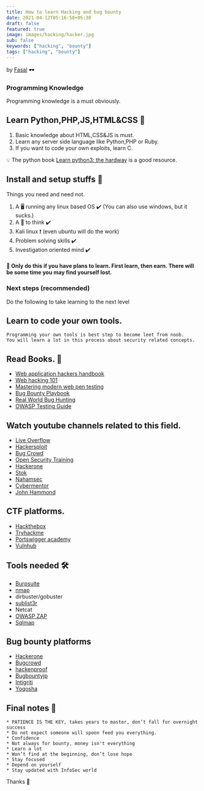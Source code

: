 ```yaml
---
title: How to learn Hacking and bug bounty
date: 2021-04-12T05:16:58+05:30
draft: false
featured: true
image: images/hacking/hacker.jpg
sub: false
keywords: ["hacking", "bounty"]
tags: ["hacking", "bounty"]
---
```


by [Fasal](https://github.com/fasalmbt/) 🕶️

### Programming Knowledge

Programming knowledge is a must obviously.

## Learn Python,PHP,JS,HTML&CSS 🚀

1. Basic knowledge about HTML,CSS&JS is must.
2. Learn any server side language like Python,PHP or Ruby.
3. If you want to code your own exploits, learn C.

💡 The python book [Learn python3: the hardway](https://www.amazon.in/Learn-Python-Hard-Way-Introduction/dp/0134692888) is a good resource.


## Install and setup stuffs 🚧

Things you need and need not.

1. A 🖥️ running any linux based OS ✔️ (You can also use windows, but it sucks.)
2. A 🧠 to think ✔️
3. Kali linux ❗ (even ubuntu will do the work)
4. Problem solving skills ✔️
5. Investigation oriented mind ✔️


#### 🌝 Only do this if you have plans to learn. First learn, then earn. There will be some time you may find yourself lost.

### Next steps (recommended)
Do the following to take learning to the next level
##  Learn to code your own tools.
```
Programming your own tools is best step to become leet from noob. 
You will learn a lot in this process about security related concepts.
```
## Read Books. 📖

* [Web application hackers handbook](https://www.amazon.com/Web-Application-Hackers-Handbook-Exploiting/dp/1118026470)
* [Web hacking 101](https://www.hackerone.com/blog/Hack-Learn-Earn-with-a-Free-E-Book)
* [Mastering modern web pen testing](https://www.amazon.in/Mastering-Modern-Web-Penetration-Testing/dp/1785284584)
* [Bug Bounty Playbook](https://payhip.com/b/wAoh)
* [Real World Bug Hunting](https://www.amazon.in/Real-World-Bug-Hunting-Field-Hacking-ebook/dp/B072SQZ2LG)
* [OWASP Testing Guide](https://owasp.org/www-project-web-security-testing-guide/)

## Watch youtube channels related to this field.

* [Live Overflow](https://www.youtube.com/channel/UClcE-kVhqyiHCcjYwcpfj9w)
* [Hackersploit](https://www.youtube.com/channel/UC0ZTPkdxlAKf-V33tqXwi3Q/videos)
* [Bug Crowd](https://www.youtube.com/channel/UCo1NHk_bgbAbDBc4JinrXww)
* [Open Security Training](https://www.youtube.com/user/OpenSecurityTraining)
* [Hackerone](https://www.youtube.com/channel/UCsgzmECky2Q9lQMWzDwMhYw)
* [Stok](https://www.youtube.com/channel/UCQN2DsjnYH60SFBIA6IkNwg)
* [Nahamsec](https://www.youtube.com/channel/UCCZDt7MuC3Hzs6IH4xODLBw)
* [Cybermentor](https://www.youtube.com/channel/UC0ArlFuFYMpEewyRBzdLHiw)
* [John Hammond](https://www.youtube.com/channel/UCVeW9qkBjo3zosnqUbG7CFw)

## CTF platforms.

* [Hackthebox](https://www.hackthebox.eu/)
* [Tryhackme](https://tryhackme.com/)
* [Portswigger academy](https://portswigger.net/web-security)
* [Vulnhub](https://www.vulnhub.com/)

## Tools needed 🛠️

* [Burpsuite](https://portswigger.net/burp)
* [nmap](https://nmap.org/)
* dirbuster/gobuster
* [sublist3r](https://github.com/aboul3la/Sublist3r)
* Netcat
* [OWASP ZAP](https://owasp.org/www-project-zap/)
* [Sqlmap](https://github.com/sqlmapproject/sqlmap)

## Bug bounty platforms

* [Hackerone](https://www.hackerone.com/)
* [Bugcrowd](https://www.bugcrowd.com/)
* [hackenproof](https://hackenproof.com/)
* [Bugbountyjp](https://bugbounty.jp/)
* [Intigriti](https://www.intigriti.com/)
* [Yogosha](https://yogosha.com/)

## Final notes 📝
```
* PATIENCE IS THE KEY, takes years to master, don’t fall for overnight success
* Do not expect someone will spoon feed you everything.
* Confidence
* Not always for bounty, money isn't everything
* Learn a lot
* Won’t find at the beginning, don’t lose hope
* Stay focused
* Depend on yourself
* Stay updated with InfoSec world
```

Thanks 🚀

